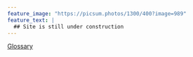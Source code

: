 ```yaml
---
feature_image: "https://picsum.photos/1300/400?image=989"
feature_text: |
  ## Site is still under construction 
---
```


[Glossary](python/python_glossary.md)

